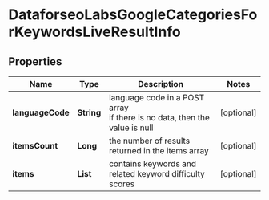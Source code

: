 # DataforseoLabsGoogleCategoriesForKeywordsLiveResultInfo


## Properties

| Name | Type | Description | Notes |
|------------ | ------------- | ------------- | -------------|
**languageCode** | **String** | language code in a POST array<br>if there is no data, then the value is null |[optional]|
**itemsCount** | **Long** | the number of results returned in the items array |[optional]|
**items** | **List<DataforseoLabsGoogleCategoriesForKeywordsLiveItem>** | contains keywords and related keyword difficulty scores |[optional]|